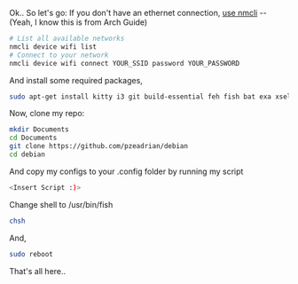 Ok.. So let's go:
If you don't have an ethernet connection, [use nmcli](https://wiki.archlinux.org/title/NetworkManager#nmcli_examples) -- (Yeah, I know this is from Arch Guide)
```bash
# List all available networks
nmcli device wifi list
# Connect to your network
nmcli device wifi connect YOUR_SSID password YOUR_PASSWORD
```

And install some required packages,
```bash
sudo apt-get install kitty i3 git build-essential feh fish bat exa xsel xclip maim firefox-esr rofi flatpak
```

Now, clone my repo:
```bash
mkdir Documents
cd Documents
git clone https://github.com/pzeadrian/debian
cd debian
```

And copy my configs to your .config folder by running my script
```bash
<Insert Script :)>
```

Change shell to /usr/bin/fish
```bash
chsh
```

And, 
```bash
sudo reboot
```

That's all here..
